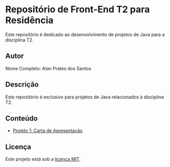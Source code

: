 # Repositório de Front-End T2 para Residência

Este repositório é dedicado ao desenvolvimento de projetos de Java para a disciplina T2.

## Autor

Nome Completo: Alan Prates dos Santos

## Descrição

Este repositório é exclusivo para projetos de Java relacionados à disciplina T2.

## Conteúdo

- [Projeto 1: Carta de Apresentação](https://alanprates.github.io/Front-End-T2/Carta-de-Apresentação/index.html)



## Licença

Este projeto está sob a [licença MIT](LICENSE).
